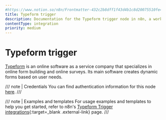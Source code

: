 ```yaml
---
#https://www.notion.so/n8n/Frontmatter-432c2b8dff1f43d4b1c8d20075510fe4
title: Typeform trigger
description: Documentation for the Typeform trigger node in n8n, a workflow automation platform. Includes details of operations and configuration, and links to examples and credentials information.
contentType: integration
priority: medium
---
```


# Typeform trigger

[Typeform](https://www.typeform.com/) is an online software as a service company that specializes in online form building and online surveys. Its main software creates dynamic forms based on user needs.

/// note | Credentials
You can find authentication information for this node [here](/integrations/builtin/credentials/typeform/).
///

/// note | Examples and templates
For usage examples and templates to help you get started, refer to n8n's [Typeform Trigger integrations](https://n8n.io/integrations/typeform-trigger/){:target=_blank .external-link} page.
///
